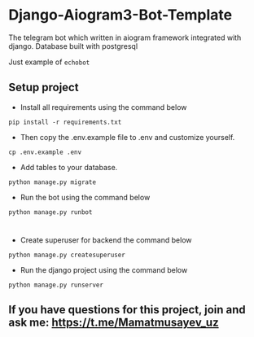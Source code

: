 # Django-Aiogram3-Bot-Template

The telegram bot which written in aiogram framework integrated with django. Database built with postgresql

Just example of `echobot`

## Setup project

- Install all requirements using the command below
```shell
pip install -r requirements.txt
```
- Then copy the .env.example file to .env and customize yourself.
```shell
cp .env.example .env
```
- Add tables to your database.
```shell
python manage.py migrate
```

- Run the bot using the command below
```shell
python manage.py runbot
```

# 
- Create superuser for backend the command below
```shell
python manage.py createsuperuser
```

- Run the django project using the command below
```shell
python manage.py runserver
```
## If you have questions for this project, join and ask me: https://t.me/Mamatmusayev_uz


